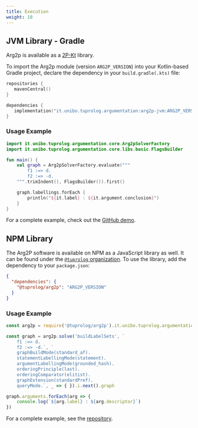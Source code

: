```yaml
---
title: Execution
weight: 10 
---
```


## JVM Library - Gradle

Arg2p is available as a [2P-Kt](http://pika-lab.gitlab.io/tuprolog/2p-kt/) library.

To import the Arg2p module (version `ARG2P_VERSION`) into your Kotlin-based Gradle project, declare the dependency in your `build.gradle(.kts)` file:
 ```kotlin
repositories {
    mavenCentral()
}

dependencies {
    implementation("it.unibo.tuprolog.argumentation:arg2p-jvm:ARG2P_VERSION")
}
 ```

### Usage Example

```kotlin
import it.unibo.tuprolog.argumentation.core.Arg2pSolverFactory
import it.unibo.tuprolog.argumentation.core.libs.basic.FlagsBuilder

fun main() {
    val graph = Arg2pSolverFactory.evaluate("""
        f1 :=> d.
        f2 :=> -d.
    """.trimIndent(), FlagsBuilder()).first()

    graph.labellings.forEach {
        println("${it.label} : ${it.argument.conclusion}")
    }
}
``` 

For a complete example, check out the [GitHub demo](https://github.com/Gilbocc/arg2p-kt-demo).

## NPM Library

The Arg2P software is available on NPM as a JavaScript library as well. It can be found under the [`@tuprolog` organization](https://www.npmjs.com/org/tuprolog).
To use the library, add the dependency to your `package.json`:

```json
{
  "dependencies": {
    "@tuprolog/arg2p": "ARG2P_VERSION"
  }
}
```

### Usage Example

```js
const arg2p = require('@tuprolog/arg2p').it.unibo.tuprolog.argumentation.bridge.JsBridge

const graph = arg2p.solve('buildLabelSets', `
    f1 :=> d.
    f2 :=> -d.`, `
    graphBuildMode(standard_af).
    statementLabellingMode(statement).
    argumentLabellingMode(grounded_hash).
    orderingPrinciple(last).
    orderingComparator(elitist).
    graphExtension(standardPref).
    queryMode.`, _ => { }).i.next().graph

graph.arguments.forEach(arg => {
    console.log(`${arg.label} : ${arg.descriptor}`)
})
```

For a complete example, see the [repository](https://github.com/tuProlog/arg2p-kt-web).
